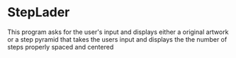 # StepLader

This program asks for the user's input and displays either a original artwork or a step pyramid that takes the users input and displays the the number of steps properly spaced and centered 
